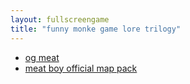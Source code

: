 ```yaml
---
layout: fullscreengame
title: "funny monke game lore trilogy"
---
```


<ul>
    <li><a href="ogmeat/">og meat</a></li>
    <li><a href="meatmappack/">meat boy official map pack</a></li>
</ul>
